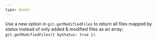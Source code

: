 ```yaml
---
type: minor
---
```


Use a new option in `git.getModifiedFiles` to return all files mapped by status instead of only added & modified files as an array: `git.getModifiedFiles({ byStatus: true })`.
